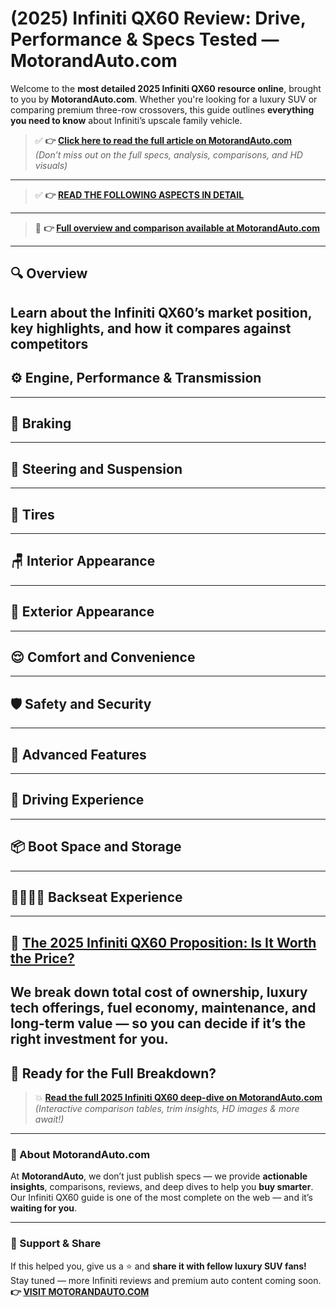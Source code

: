 # (2025) Infiniti QX60 Review: Drive, Performance & Specs Tested — MotorandAuto.com 

Welcome to the **most detailed 2025 Infiniti QX60 resource online**, brought to you by **MotorandAuto.com**. Whether you're looking for a luxury SUV or comparing premium three-row crossovers, this guide outlines **everything you need to know** about Infiniti’s upscale family vehicle.

> ✅ **👉 [Click here to read the full article on MotorandAuto.com](https://motorandauto.com/2025-infiniti-qx60-review-drive-performance-specs-tested/)**  
> *(Don’t miss out on the full specs, analysis, comparisons, and HD visuals)*

---
> ✅ **👉 [READ THE FOLLOWING ASPECTS IN DETAIL](https://motorandauto.com/2025-infiniti-qx60-review-drive-performance-specs-tested/)**

---
> 📌 **👉 [Full overview and comparison available at MotorandAuto.com](https://motorandauto.com/2025-infiniti-qx60-review-drive-performance-specs-tested/)**

---

## 🔍 **Overview**

Learn about the Infiniti QX60’s market position, key highlights, and how it compares against competitors  
---

## ⚙️ **Engine, Performance & Transmission**
---

## 🛑 **Braking**
---

## 🔄 **Steering and Suspension**
---

## 🛞 **Tires**
---

## 🪑 **Interior Appearance**
---

## 🚗 **Exterior Appearance**
---

## 😌 **Comfort and Convenience**
---

## 🛡️ **Safety and Security**
---

## 🚀 **Advanced Features**
---

## 🧭 **Driving Experience**
---

## 📦 **Boot Space and Storage**
---

## 👨‍👩‍👧‍👦 **Backseat Experience**
---

## 💸 **[The 2025 Infiniti QX60 Proposition: Is It Worth the Price?](https://motorandauto.com/2025-infiniti-qx60-review-drive-performance-specs-tested/)**

We break down **total cost of ownership**, luxury tech offerings, fuel economy, maintenance, and long-term value — so you can decide if it’s the right investment for you.
---

## 🔗 **Ready for the Full Breakdown?**

> 💥 **[Read the full 2025 Infiniti QX60 deep-dive on MotorandAuto.com](https://motorandauto.com/2025-infiniti-qx60-review-drive-performance-specs-tested/)**  
> *(Interactive comparison tables, trim insights, HD images & more await!)*

---

### 🌟 About MotorandAuto.com

At **MotorandAuto**, we don’t just publish specs — we provide **actionable insights**, comparisons, reviews, and deep dives to help you **buy smarter**. Our Infiniti QX60 guide is one of the most complete on the web — and it’s **waiting for you**.

---

### 📣 Support & Share

If this helped you, give us a ⭐ and **share it with fellow luxury SUV fans!**  
Stay tuned — more Infiniti reviews and premium auto content coming soon.  
**👉 [VISIT MOTORANDAUTO.COM](https://motorandauto.com/)**
